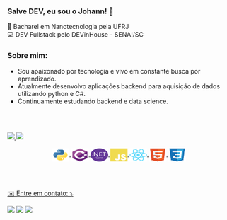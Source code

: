 ### Salve DEV, eu sou o Johann! 👋

  <p>
    🤖 Bacharel em Nanotecnologia pela UFRJ<br>
    💻 DEV Fullstack pelo DEVinHouse - SENAI/SC 
  </p>
  <h3>Sobre mim:</h3>
  <ul>
    <li>Sou apaixonado por tecnologia e vivo em constante busca por aprendizado.</li>
    <li>Atualmente desenvolvo aplicações backend para aquisição de dados utilizando python e C#.</li>
    <li>Continuamente estudando backend e data science. </li>
  </ul>
 
<br><br>

<div>
  <a href="https://github.com/Johanncf">
  <img height="180em" src="https://github-readme-stats.vercel.app/api?username=Johanncf&show_icons=true&theme=onedark&include_all_commits=true&count_private=true"/>
  <img height="180em" src="https://github-readme-stats.vercel.app/api/top-langs/?username=Johanncf&layout=compact&langs_count=7&theme=onedark"/>
</div>
<div align="center" style="display: inline_block"><br>
  <img align="center" alt="Johann-Python" height="30" width="40" src="https://raw.githubusercontent.com/devicons/devicon/master/icons/python/python-original.svg">
  <img align="center" alt="Johann-Csharp" height="30" width="40" src="https://raw.githubusercontent.com/devicons/devicon/master/icons/csharp/csharp-original.svg">
  <img align="center" alt="Johann-Csharp" height="30" width="40" src="https://raw.githubusercontent.com/devicons/devicon/master/icons/dotnetcore/dotnetcore-original.svg">
  <img align="center" alt="Johann-Js" height="30" width="40" src="https://raw.githubusercontent.com/devicons/devicon/master/icons/javascript/javascript-plain.svg">
  <img align="center" alt="Johann-React" height="30" width="40" src="https://raw.githubusercontent.com/devicons/devicon/master/icons/react/react-original.svg">
  <img align="center" alt="Johann-HTML" height="30" width="40" src="https://raw.githubusercontent.com/devicons/devicon/master/icons/html5/html5-original.svg">
  <img align="center" alt="Johann-CSS" height="30" width="40" src="https://raw.githubusercontent.com/devicons/devicon/master/icons/css3/css3-original.svg">
</div>
  
  <br><br>
  <p align="left" color="white">
 ✉️ Entre em contato: ⤵️
</p>

<p align="left">
  <a href="mailto:johanncf@metalmat.ufrj.br" alt="Gmail">
  <img src="https://img.shields.io/badge/-Gmail-FF0000?style=flat-square&labelColor=FF0000&logo=gmail&logoColor=white&link=johanncf@metalmat.ufrj.br" /></a>

  <a href="https://www.linkedin.com/in/johann-carlos-645bb7162?lipi=urn%3Ali%3Apage%3Ad_flagship3_profile_view_base_contact_details%3BRG0o4l%2BJRB6Zr6hxfHctmw%3D%3D" alt="Linkedin">
  <img src="https://img.shields.io/badge/-Linkedin-0e76a8?style=flat-square&logo=Linkedin&logoColor=white&link=https://www.linkedin.com/in/johann-carlos-645bb7162?lipi=urn%3Ali%3Apage%3Ad_flagship3_profile_view_base_contact_details%3BRG0o4l%2BJRB6Zr6hxfHctmw%3D%3D" /></a>

  <a href="https://api.whatsapp.com/send?phone=+5521991952066&text=" alt="WhatsApp">
  <img src="https://img.shields.io/badge/-WhatsApp-25d366?style=flat-square&labelColor=25d366&logo=whatsapp&logoColor=white&link=https://api.whatsapp.com/send?phone=+5521991952066&text="/></a>
